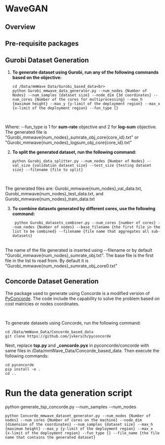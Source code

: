# WaveGAN 
## Overview

## Pre-requisite packages


## Gurobi Dataset Generation 
1. **To generate dataset using Gurobi, run any of the following commands based on the objective:**
      ```
      cd /Data/mmWave Data/Gurobi_based_data<br>
      python Gurobi_mmwave_data_generator.py --num_nodes {Number of Nodes} --num_samples {dataset size} --node_dim {3d coordinates} --num_cores {Number of the cores for multiprocessing} --max_h {maximum height} --max_y {y-limit of the deployment region} --max_x {x-limit of the deployment region} --fun_type {}
     ```
     
     </br>
 Where: --fun_type is 1 for **sum-rate** objective and 2 for **log-sum** objective. The generated file is "Gurobi_mmwave{num_nodes}_sumrate_obj_core{core_id}.txt" or "Gurobi_mmwave{num_nodes}_logsum_obj_core{core_id}.txt"
</br>


2.    **To split the generated dataset, run the following command:**
      ```
      python Gurobi_data_splitter.py --num_nodes {Number of Nodes} --val_size {validation dataset size} --test_size {testing dataset size} --filename {file to split}
      ```
      </br>

The generated files are: Gurobi_mmwave{num_nodes}_val_data.txt, Gurobi_mmwave{num_nodes}_test_data.txt, and Gurobi_mmwave{num_nodes}_train_data.txt
</br>

3.    **To combine datasets generated by different cores, use the following command:**

      ```
       python Gurobi_datasets_combiner.py --num_cores {number of cores} --num_nodes {Number of nodes} --base_filename {the first file in the list to be combined} --filename {file name that aggregates all sub-datasets} 
       ```
</br>
The name of the file generated is inserted using --filename or by default "Gurobi_mmwave{num_nodes}_sumrate_obj.txt". The base file is the first file in the list to read from. By default it is "Gurobi_mmwave{num_nodes}_sumrate_obj_core0.txt"


## Concorde Dataset Generation
The package used to generate using Concorde is a modified version of [PyConcorde](https://github.com/jvkersch/pyconcorde.git). The code include the capability to solve the problem based on cost matricies or nodes coordinates. 


</br>

To generate datasets using Concorde, run the following command: </br>

```
cd /Data/mmWave_Data/Concorde_based_data
git clone https://github.com/jvkersch/pyconcorde

```



Next, replace **tsp.py** and **_concorde.pyx** in pyconcorde/concorde with same files in /Data/mmWave_Data/Concorde_based_data. Then execute the following commands: 

```
cd pyconcorde
pip install -e .
cd ..

```

# Run the data generation script
python generate_tsp_concorde.py --num_samples <num-sample> --num_nodes <num-nodes>

```
python Concorde_mmwave_dataset_generator.py --num_nodes {Number of nodes} --num_cores {Number of cores on the machine} --node_dim {dimension of the coordinates} --num_samples {dataset size} --max_h {maximum height} --max_y {y-limit of the deployment region} --max_x {x-limit of the deployment region} --fun_type {} --file_name {the file name that contains the generated dataset}
```

